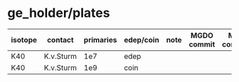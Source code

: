 # ge_holder/plates


| isotope | contact   | primaries | edep/coin | note | MGDO commit | MaGe commmit | notes |
| ------- | --------- | --------- | --------- | ---- | ----------- | ------------ | ----- |
| K40     | K.v.Sturm | 1e7       | edep      |      |             |              |       |
| K40     | K.v.Sturm | 1e9       | coin      |      |             |              |       |

